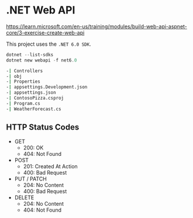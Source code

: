 # .NET Web API

https://learn.microsoft.com/en-us/training/modules/build-web-api-aspnet-core/3-exercise-create-web-api

This project uses the `.NET 6.0 SDK`.

```powershell
dotnet --list-sdks
dotnet new webapi -f net6.0
```

```bash
-| Controllers
-| obj
-| Properties
-| appsettings.Development.json
-| appsettings.json
-| ContosoPizza.csproj
-| Program.cs
-| WeatherForecast.cs
```

## HTTP Status Codes

* GET
  * 200: OK
  * 404: Not Found
* POST
  * 201: Created At Action
  * 400: Bad Request
* PUT / PATCH
  * 204: No Content
  * 400: Bad Request
* DELETE
  * 204: No Content
  * 404: Not Found
